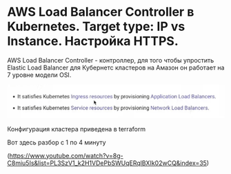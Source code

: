 # AWS Load Balancer Controller в Kubernetes. Target type: IP vs Instance. Настройка HTTPS.

AWS Load Balancer Controller - контроллер, для того чтобы упростить Elastic Load Balancer для Кубернетс кластеров на
Амазон он работает на 7 уровне модели OSI.

![img.png](img.png)

Конфигурация кластера приведена в terraform

Вот здесь разбор с 1 по 4 минуту 

(https://www.youtube.com/watch?v=8g-C8miu5Is&list=PL3SzV1_k2H1VDePbSWUqERqlBXIk02wCQ&index=35)


